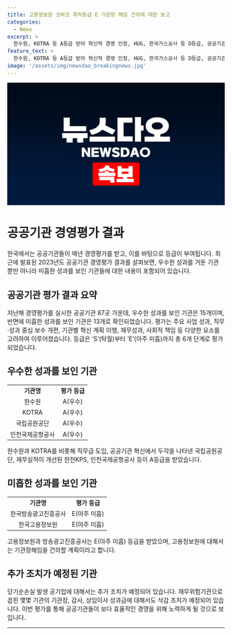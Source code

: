 ```yaml
---
title: 고용정보원 코바코 최악등급 E 기관장 해임 건의에 대한 보고
categories:
  - News
excerpt: >
  한수원, KOTRA 등 A등급 받아 혁신적 경영 인정, HUG, 한국가스공사 등 D등급, 공공기관 11곳 미흡 평가. 기획재정부, 공공기관 운영위원회를 통해 경영 실적 평가 결과 발표. 김영중 고용정보원장에 대해 해임 건의. 공기업 32개, 준정부기관 55개 등 87개 기관 평가. 평가 결과, A등급 15개, D·E등급 13개. 한국고용정보원, 방송광고진흥공사 E등급 받아 기관장 해임 건의. 재무위험기관으로 지정된 14개 기관 중 당기순손실 발생 기업에 대한 추가 조치 진행.
feature_text: >
  한수원, KOTRA 등 A등급 받아 혁신적 경영 인정, HUG, 한국가스공사 등 D등급, 공공기관 11곳 미흡 평가. 기획재정부, 공공기관 운영위원회를 통해 경영 실적 평가 결과 발표. 김영중 고용정보원장에 대해 해임 건의. 공기업 32개, 준정부기관 55개 등 87개 기관 평가. 평가 결과, A등급 15개, D·E등급 13개. 한국고용정보원, 방송광고진흥공사 E등급 받아 기관장 해임 건의. 재무위험기관으로 지정된 14개 기관 중 당기순손실 발생 기업에 대한 추가 조치 진행.
image: '/assets/img/newsdao_breakingnews.jpg'
---
```


<p><img src="/assets/img/newsdao_breakingnews.jpg" alt="implanttips 속보" /></p>

<h1>공공기관 경영평가 결과</h1>

<p>한국에서는 공공기관들이 매년 경영평가를 받고, 이를 바탕으로 등급이 부여됩니다. 최근에 발표된 2023년도 공공기관 경영평가 결과를 살펴보면, 우수한 성과를 거둔 기관 뿐만 아니라 미흡한 성과를 보인 기관들에 대한 내용이 포함되어 있습니다.</p>

<h2 data-ke-size="size26">공공기관 평가 결과 요약</h2>

<p data-ke-size="size16">지난해 경영평가를 실시한 공공기관 87곳 가운데, 우수한 성과를 보인 기관은 15개이며, 반면에 미흡한 성과를 보인 기관은 13개로 확인되었습니다. 평가는 주요 사업 성과, 직무·성과 중심 보수 개편, 기관별 혁신 계획 이행, 재무성과, 사회적 책임 등 다양한 요소를 고려하여 이루어졌습니다. 등급은 ‘S’(탁월)부터 ‘E’(아주 미흡)까지 총 6개 단계로 평가되었습니다.</p>

<h2 data-ke-size="size26">우수한 성과를 보인 기관</h2>

<table>
  <tr>
    <td style="text-align: center; height: 17px;"><b>기관명</b></td>
    <td style="text-align: center; height: 17px;"><b>평가 등급</b></td>
  </tr>
  <tr>
    <td style="text-align: center; height: 17px;">한수원</td>
    <td style="text-align: center; height: 17px;">A(우수)</td>
  </tr>
  <tr>
    <td style="text-align: center; height: 17px;">KOTRA</td>
    <td style="text-align: center; height: 17px;">A(우수)</td>
  </tr>
  <tr>
    <td style="text-align: center; height: 17px;">국립공원공단</td>
    <td style="text-align: center; height: 17px;">A(우수)</td>
  </tr>
  <tr>
    <td style="text-align: center; height: 17px;">인천국제공항공사</td>
    <td style="text-align: center; height: 17px;">A(우수)</td>
  </tr>
</table>

<div>
  <p data-ke-size="size16">한수원과 KOTRA를 비롯해 직무급 도입, 공공기관 혁신에서 두각을 나타낸 국립공원공단, 재무실적이 개선된 한전KPS, 인천국제공항공사 등이 A등급을 받았습니다.</p>
</div>

<h2 data-ke-size="size26">미흡한 성과를 보인 기관</h2>

<table>
  <tr>
    <td style="text-align: center; height: 17px;"><b>기관명</b></td>
    <td style="text-align: center; height: 17px;"><b>평가 등급</b></td>
  </tr>
  <tr>
    <td style="text-align: center; height: 17px;">한국방송광고진흥공사</td>
    <td style="text-align: center; height: 17px;">E(아주 미흡)</td>
  </tr>
  <tr>
    <td style="text-align: center; height: 17px;">한국고용정보원</td>
    <td style="text-align: center; height: 17px;">E(아주 미흡)</td>
  </tr>
</table>

<div>
  <p data-ke-size="size16">고용정보원과 방송광고진흥공사는 E(아주 미흡) 등급을 받았으며, 고용정보원에 대해서는 기관장해임을 건의할 계획이라고 합니다.</p>
</div>

<h2 data-ke-size="size26">추가 조치가 예정된 기관</h2>

<p data-ke-size="size16">당기순손실 발생 공기업에 대해서는 추가 조치가 예정되어 있습니다. 재무위험기관으로 꼽힌 몇몇 기관의 기관장, 감사, 상임이사 성과급에 대해서도 삭감 조치가 예정되어 있습니다. 이번 평가를 통해 공공기관들이 보다 효율적인 경영을 위해 노력하게 될 것으로 보입니다.</p>

<hr>

<p data-ke-size="size16">&nbsp;</p>

